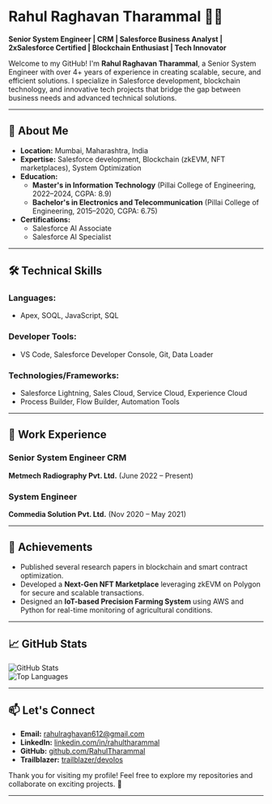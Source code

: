 # Rahul Raghavan Tharammal 👨‍💻  
**Senior System Engineer | CRM | Salesforce Business Analyst | 2xSalesforce Certified | Blockchain Enthusiast | Tech Innovator**  

Welcome to my GitHub! I'm **Rahul Raghavan Tharammal**, a Senior System Engineer with over 4+ years of experience in creating scalable, secure, and efficient solutions. I specialize in Salesforce development, blockchain technology, and innovative tech projects that bridge the gap between business needs and advanced technical solutions.  

---

## 🚀 About Me  

- **Location:** Mumbai, Maharashtra, India  
- **Expertise:** Salesforce development, Blockchain (zkEVM, NFT marketplaces), System Optimization  
- **Education:**  
  - **Master's in Information Technology** (Pillai College of Engineering, 2022–2024, CGPA: 8.9)  
  - **Bachelor's in Electronics and Telecommunication** (Pillai College of Engineering, 2015–2020, CGPA: 6.75)  
- **Certifications:**  
  - Salesforce AI Associate  
  - Salesforce AI Specialist  

---

## 🛠️ Technical Skills  

### **Languages:**  
- Apex, SOQL, JavaScript, SQL  

### **Developer Tools:**  
- VS Code, Salesforce Developer Console, Git, Data Loader  

### **Technologies/Frameworks:**  
- Salesforce Lightning, Sales Cloud, Service Cloud, Experience Cloud  
- Process Builder, Flow Builder, Automation Tools  

---

## 🏢 Work Experience  

### **Senior System Engineer CRM**  
**Metmech Radiography Pvt. Ltd.** (June 2022 – Present)  


### **System Engineer**  
**Commedia Solution Pvt. Ltd.** (Nov 2020 – May 2021)  


---

## 🌟 Achievements  

- Published several research papers in blockchain and smart contract optimization.  
- Developed a **Next-Gen NFT Marketplace** leveraging zkEVM on Polygon for secure and scalable transactions.  
- Designed an **IoT-based Precision Farming System** using AWS and Python for real-time monitoring of agricultural conditions.  

---

## 📈 GitHub Stats  

![GitHub Stats](https://github-readme-stats.vercel.app/api?username=RahulTharammal&show_icons=true&theme=radical)  
![Top Languages](https://github-readme-stats.vercel.app/api/top-langs/?username=RahulTharammal&layout=compact&theme=radical)  

---

## 📫 Let's Connect  

- **Email:** [rahulraghavan612@gmail.com](mailto:rahulraghavan612@gmail.com)  
- **LinkedIn:** [linkedin.com/in/rahultharammal](https://linkedin.com/in/rahultharammal)  
- **GitHub:** [github.com/RahulTharammal](https://github.com/RahulTharammal)
- **Trailblazer:** [trailblazer/devolos](https://www.salesforce.com/trailblazer/devolos)

Thank you for visiting my profile! Feel free to explore my repositories and collaborate on exciting projects. 🌟  

---  
